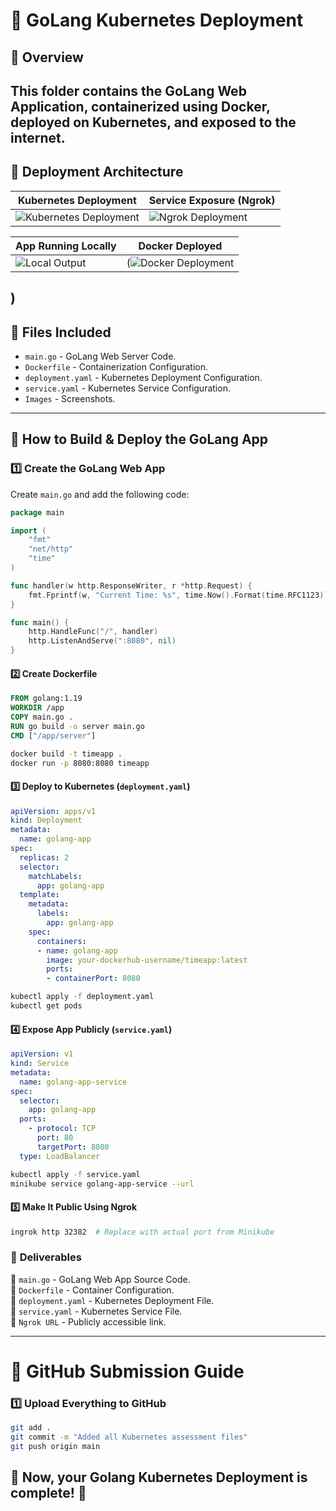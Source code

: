 # 🚀 GoLang Kubernetes Deployment

## 📌 Overview
This folder contains the **GoLang Web Application**, containerized using **Docker**, deployed on **Kubernetes**, and exposed to the internet.
---

## 📌 Deployment Architecture

| **Kubernetes Deployment** | **Service Exposure (Ngrok)** |
|---------------------------|-----------------------------|
| ![Kubernetes Deployment](https://github.com/user-attachments/assets/c774638c-ede2-417f-9821-82fcfd97f464) | ![Ngrok Deployment](https://github.com/user-attachments/assets/a02d4486-4eae-4a7d-8719-7136dbbe747b) |

| **App Running Locally** | **Docker Deployed** | 
|-------------------------|-----------------------|
| ![Local Output](https://github.com/user-attachments/assets/8af055c7-39a1-44c1-b131-6a1606ce5227) |  (![Docker Deployment](https://github.com/user-attachments/assets/c42c64a2-a0b0-40cd-91c6-3c464c2a708c)
)
---

## 📂 Files Included
- `main.go` - GoLang Web Server Code.
- `Dockerfile` - Containerization Configuration.
- `deployment.yaml` - Kubernetes Deployment Configuration.
- `service.yaml` - Kubernetes Service Configuration.
- `Images` - Screenshots.

---

## 📌 How to Build & Deploy the GoLang App

### **1️⃣ Create the GoLang Web App**
Create `main.go` and add the following code:

```go
package main

import (
    "fmt"
    "net/http"
    "time"
)

func handler(w http.ResponseWriter, r *http.Request) {
    fmt.Fprintf(w, "Current Time: %s", time.Now().Format(time.RFC1123))
}

func main() {
    http.HandleFunc("/", handler)
    http.ListenAndServe(":8080", nil)
}

```

#### **2️⃣ Create Dockerfile**
```dockerfile
FROM golang:1.19
WORKDIR /app
COPY main.go .
RUN go build -o server main.go
CMD ["/app/server"]
```
```sh
docker build -t timeapp .
docker run -p 8080:8080 timeapp
```

#### **3️⃣ Deploy to Kubernetes (`deployment.yaml`)**
```yaml
apiVersion: apps/v1
kind: Deployment
metadata:
  name: golang-app
spec:
  replicas: 2
  selector:
    matchLabels:
      app: golang-app
  template:
    metadata:
      labels:
        app: golang-app
    spec:
      containers:
      - name: golang-app
        image: your-dockerhub-username/timeapp:latest
        ports:
        - containerPort: 8080
```
```sh
kubectl apply -f deployment.yaml
kubectl get pods
```

#### **4️⃣ Expose App Publicly (`service.yaml`)**
```yaml
apiVersion: v1
kind: Service
metadata:
  name: golang-app-service
spec:
  selector:
    app: golang-app
  ports:
    - protocol: TCP
      port: 80
      targetPort: 8080
  type: LoadBalancer
```
```sh
kubectl apply -f service.yaml
minikube service golang-app-service --url
```

#### **5️⃣ Make It Public Using Ngrok**
```sh
ingrok http 32382  # Replace with actual port from Minikube
```

### 📌 **Deliverables**
📂 `main.go` - GoLang Web App Source Code.  
📂 `Dockerfile` - Container Configuration.  
📂 `deployment.yaml` - Kubernetes Deployment File.  
📂 `service.yaml` - Kubernetes Service File.  
📂 `Ngrok URL` - Publicly accessible link.  

---

# 📌 **GitHub Submission Guide**

### **1️⃣ Upload Everything to GitHub**
```sh
git add .
git commit -m "Added all Kubernetes assessment files"
git push origin main
```

🚀 Now, your Golang Kubernetes Deployment is complete! 💯
---
